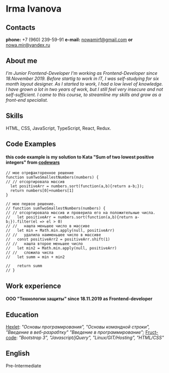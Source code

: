 # Irma Ivanova  
<!-- ![It`s me](/img/MyPhoto.png) -->


## Contacts

**phone:** +7 (960) 239-59-91
**e-mail:** nowamirf@gmail.com **or** nowa.mir@yandex.ru

## About me

*I'm Junior Frontend-Developer*
*I'm working as Frontend-Developer since 18.November 2019.*
*Before startig to work in IT, I was self-studying for six month layout designer. As I started to work, I had a low level of knowledge. I have grown a lot in two years of work, but I still feel very insecure and not self-sufficient. I came to this course, to streamline my skills and grow as a front-end specialist.*

## Skills

HTML, CSS, JavaScript, TypeScript, React, Redux.

## Code Examples

#### this code example is my solution to **Kata "Sum of two lowest positive integers"** from [codewars](https://www.codewars.com/)

```
// мое отрефакторенное решение
function sumTwoSmallestNumbers(numbers) {  
// // отсортировала массив 
  let positiveArr = numbers.sort(function(a,b){return a-b;});
  return numbers[0]+numbers[1]
}

// мое первое решение.
// function sumTwoSmallestNumbers(numbers) {  
// // отсортировала массив и проверила его на положительные числа.
//   let positiveArr = numbers.sort(function(a,b){return a-b;}).filter(el => el > 0)
// //   нашла меньшее число в массиве
//   let min = Math.min.apply(null, positiveArr)
// //   удалила наименьшее число в массиве
//   const positiveArr2 = positiveArr.shift(1)
// //   нашла второе меньшее число
//   let min2 = Math.min.apply(null, positiveArr)
// //   сложила числа
//   let summ = min + min2
  
//   return summ    
// }
```

## Work experience
#### ООО "Технологии защиты" since 18.11.2019 as Frontend-developer

## Education

[Hexlet](https://hexlet.io): *"Основы програмирования", "Основы командной строки", "Введение в веб-разрабтку" "Введение в программирование";*
[Fruct-code](https://fructcode.com/ru/): *"Bootstrap 3", "Javascript/jQuery", "Linux/GIT/Hosting", "HTML/CSS"*

## English


Pre-Intermediate
